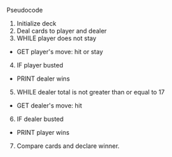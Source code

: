 Pseudocode

1. Initialize deck
2. Deal cards to player and dealer
3. WHILE player does not stay
  - GET player's move: hit or stay
4. IF player busted
  - PRINT dealer wins
5. WHILE dealer total is not greater than or equal to 17
  - GET dealer's move: hit
6. IF dealer busted
  - PRINT player wins
7. Compare cards and declare winner.
